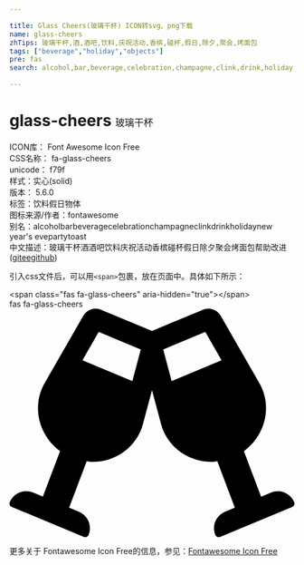 ```yaml
---

title: Glass Cheers(玻璃干杯) ICON转svg、png下载
name: glass-cheers
zhTips: 玻璃干杯,酒,酒吧,饮料,庆祝活动,香槟,碰杯,假日,除夕,聚会,烤面包
tags: ["beverage","holiday","objects"]
pre: fas
search: alcohol,bar,beverage,celebration,champagne,clink,drink,holiday,new year's eve,party,toast

---
```


# glass-cheers  <small style="font-size: 60%;font-weight: 100">玻璃干杯</small>


<div class="detail-page">
<p>
<span>
ICON库：
<span class="badge-secondary badge">Font Awesome Icon Free</span> 
</span>
<br/>
<span>
CSS名称：
<span class="badge-secondary badge">fa-glass-cheers</span> 
</span>
<br/>
<span>
unicode：
<span class="badge-secondary badge">f79f</span> 
<copy-btn content='f79f' btn-title=""></copy-btn>
<copy-btn :content='String.fromCodePoint(parseInt("f79f", 16))' btn-title="复制U"></copy-btn>
</span><br/><span>样式：<span class="badge-light badge">实心(solid)</span></span>
<br/>
<span>
版本：
<span class="badge-secondary badge">5.6.0</span> 
</span><br/><span>标签：<span class="badge-light badge"><router-link to="/tags/beverage.html">饮料</router-link></span><span class="badge-light badge"><router-link to="/tags/holiday.html">假日</router-link></span><span class="badge-light badge"><router-link to="/tags/objects.html">物体</router-link></span></span>
<br/>
<span>图标来源/作者：<span class="badge-light badge">fontawesome</span></span> 
<br/>
<span>别名：<span class="badge-light badge">alcohol</span><span class="badge-light badge">bar</span><span class="badge-light badge">beverage</span><span class="badge-light badge">celebration</span><span class="badge-light badge">champagne</span><span class="badge-light badge">clink</span><span class="badge-light badge">drink</span><span class="badge-light badge">holiday</span><span class="badge-light badge">new year's eve</span><span class="badge-light badge">party</span><span class="badge-light badge">toast</span></span><br/><span class="zh-detail">中文描述：<span class="badge-primary badge">玻璃干杯</span><span class="badge-primary badge">酒</span><span class="badge-primary badge">酒吧</span><span class="badge-primary badge">饮料</span><span class="badge-primary badge">庆祝活动</span><span class="badge-primary badge">香槟</span><span class="badge-primary badge">碰杯</span><span class="badge-primary badge">假日</span><span class="badge-primary badge">除夕</span><span class="badge-primary badge">聚会</span><span class="badge-primary badge">烤面包</span><span class="help-link"><span>帮助改进</span>(<a href="https://gitee.com/liuwave/icon-helper/edit/master/json/fontawesome/solid/glass-cheers.json" target="_blank" rel="noopener noreferrer">gitee</a><a href="https://github.com/liuwave/icon-helper/edit/master/json/fontawesome/solid/glass-cheers.json" target="_blank" rel="noopener noreferrer">github</a></span>)</span><br/>
</p>
</div>
<div class="alert alert-dark">
  <i class="fas fa-glass-cheers fa-xs"></i>
  <i class="fas fa-glass-cheers fa-sm"></i>
  <i class="fas fa-glass-cheers fa-lg"></i>
  <i class="fas fa-glass-cheers fa-2x"></i>
  <i class="fas fa-glass-cheers fa-3x"></i>
  <i class="fas fa-glass-cheers fa-5x"></i>
  <i class="fas fa-glass-cheers fa-7x"></i>
</div>
<div>
  <p>引入css文件后，可以用<code>&lt;span&gt;</code>包裹，放在页面中。具体如下所示：    
  </p>
  <div class="alert alert-primary" style="font-size: 14px">
    &lt;span class="fas fa-glass-cheers" aria-hidden="true"&gt;&lt;/span&gt;
    <copy-btn content='<span class="fas fa-glass-cheers" aria-hidden="true"></span>'></copy-btn>
  </div>
  <div class="alert alert-secondary">
    <i class="fas fa-glass-cheers"
    style="font-size: 24px"
    aria-hidden="true"></i> fas fa-glass-cheers
    <copy-btn content="fas fa-glass-cheers" btn-title="复制图标名称"></copy-btn>
  </div>
</div>
<div id="svg" class="svg-wrap">
<svg xmlns="http://www.w3.org/2000/svg" viewBox="0 0 640 512"><path d="M639.4 433.6c-8.4-20.4-31.8-30.1-52.2-21.6l-22.1 9.2-38.7-101.9c47.9-35 64.8-100.3 34.5-152.8L474.3 16c-8-13.9-25.1-19.7-40-13.6L320 49.8 205.7 2.4c-14.9-6.2-32-.3-40 13.6L79.1 166.5C48.9 219 65.7 284.3 113.6 319.2L74.9 421.1l-22.1-9.2c-20.4-8.5-43.7 1.2-52.2 21.6-1.7 4.1.2 8.8 4.3 10.5l162.3 67.4c4.1 1.7 8.7-.2 10.4-4.3 8.4-20.4-1.2-43.8-21.6-52.3l-22.1-9.2L173.3 342c4.4.5 8.8 1.3 13.1 1.3 51.7 0 99.4-33.1 113.4-85.3l20.2-75.4 20.2 75.4c14 52.2 61.7 85.3 113.4 85.3 4.3 0 8.7-.8 13.1-1.3L506 445.6l-22.1 9.2c-20.4 8.5-30.1 31.9-21.6 52.3 1.7 4.1 6.4 6 10.4 4.3L635.1 444c4-1.7 6-6.3 4.3-10.4zM275.9 162.1l-112.1-46.5 36.5-63.4 94.5 39.2-18.9 70.7zm88.2 0l-18.9-70.7 94.5-39.2 36.5 63.4-112.1 46.5z"/></svg>
</div>
<detail full-name='fa-glass-cheers'></detail>
    
<div><p>更多关于  Fontawesome Icon Free的信息，参见：<a target="_blank" href="https://iconhelper.cn/fontawesome.html">Fontawesome Icon Free</a>
</p></div>
